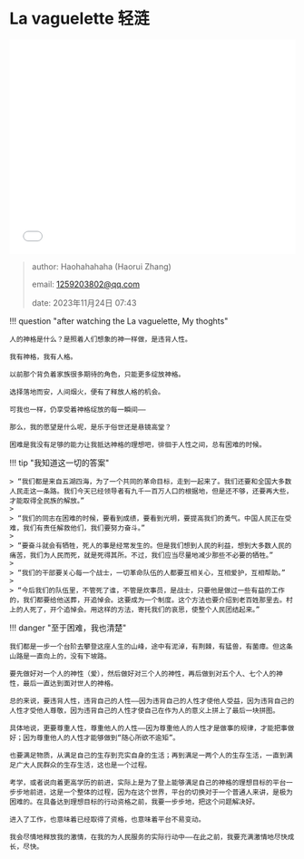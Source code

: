 # La vaguelette 轻涟

<div style="position: relative; width: 100%; height: 0; padding-bottom: 75%;">
    <iframe src="//player.bilibili.com/player.html?aid=833240056&bvid=BV1Jg4y197YW&cid=1325692190&page=1&danmaku=0&high_quality=1" scrolling="no" border="0" frameborder="no" framespacing="0" allowfullscreen="true" style="position: absolute; width: 100%; height: 100%; left: 0; top: 0;"></iframe>
</div>

> author: Haohahahaha (Haorui Zhang)
>
> email: 1259203802@qq.com
>
> date: 2023年11月24日 07:43

!!! question "after watching the La vaguelette, My thoghts"
    
	人的神格是什么？是照着人们想象的神一样做，是违背人性。
	
	我有神格，我有人格。
	
    以前那个背负着家族很多期待的角色，只能更多绽放神格。

	选择落地而安，人间烟火，便有了释放人格的机会。

	可我也一样，仍享受着神格绽放的每一瞬间——

	那么，我的愿望是什么呢，是乐于俗世还是悬镜高堂？

	困难是我没有足够的能力让我抵达神格的理想吧，徘徊于人性之间，总有困难的时候。

!!! tip "我知道这一切的答案"

	> “我们都是来自五湖四海，为了一个共同的革命目标，走到一起来了。我们还要和全国大多数人民走这一条路。我们今天已经领导者有九千一百万人口的根据地，但是还不够，还要再大些，才能取得全民族的解放。”
	>
	> “我们的同志在困难的时候，要看到成绩，要看到光明，要提高我们的勇气。中国人民正在受难，我们有责任解救他们，我们要努力奋斗。”
	>
	> “要奋斗就会有牺牲，死人的事是经常发生的。但是我们想到人民的利益，想到大多数人民的痛苦，我们为人民而死，就是死得其所。不过，我们应当尽量地减少那些不必要的牺牲。”
	>
	> “我们的干部要关心每一个战士，一切革命队伍的人都要互相关心，互相爱护，互相帮助。”
	>
	> “今后我们的队伍里，不管死了谁，不管是炊事员，是战士，只要他是做过一些有益的工作的，我们都要给他送葬，开追悼会。这要成为一个制度。这个方法也要介绍到老百姓那里去。村上的人死了，开个追悼会。用这样的方法，寄托我们的哀思，使整个人民团结起来。”

!!! danger "至于困难，我也清楚"

	我们都是一步一个台阶去攀登这座人生的山峰，途中有泥淖，有荆棘，有猛兽，有菌瘴。但这条山路是一直向上的，没有下坡路。
	
	要先做好对一个人的神性（爱），然后做好对三个人的神性，再后做到对五个人、七个人的神性，最后一直达到面对世人的神格。
	
	总的来说，要违背人性，违背自己的人性——因为违背自己的人性才使他人受益，因为违背自己的人性才受他人尊敬，因为违背自己的人性才使自己在作为人的意义上拼上了最后一块拼图。
	
	具体地说，更要尊重人性，尊重他人的人性——因为尊重他人的人性才是做事的规律，才能把事做好；因为尊重他人的人性才能够做到“随心所欲不逾矩”。
	
	也要满足物质，从满足自己的生存到充实自身的生活；再到满足一两个人的生存生活，一直到满足广大人民群众的生存生活，这也是一个过程。
	
	考学，或者说向着更高学历的前进，实际上是为了登上能够满足自己的神格的理想目标的平台一步步地前进，这是一个整体的过程，因为在这个世界，平台的切换对于一个普通人来讲，是极为困难的。在具备达到理想目标的行动资格之前，我要一步步地，把这个问题解决好。
	
	进入了工作，也意味着已经取得了资格，也意味着平台不易变动。
	
	我会尽情地释放我的激情，在我的为人民服务的实际行动中——在此之前，我要充满激情地尽快成长，尽快。
